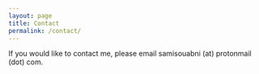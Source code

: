 ```yaml
---
layout: page
title: Contact
permalink: /contact/
---
```


If you would like to contact me, please email samisouabni (at) protonmail (dot) com.